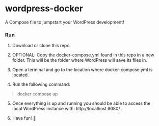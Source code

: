 # wordpress-docker

A Compose file to jumpstart your WordPress development!

### Run
1. Download or clone this repo.

2. OPTIONAL: Copy the docker-compose.yml found in this repo in a new folder.
This will be the folder where WordPress will save its files in.

3. Open a terminal and go to the location where docker-compose.yml is located.

4. Run the following command:
> docker compose up

5. Once everything is up and running you should be able to access the local
WordPress instance with: http://localhost:8080/ .

7. Have fun! 🎉
